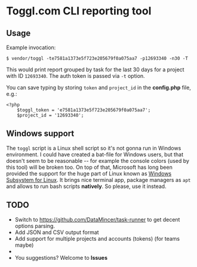 # Toggl.com CLI reporting tool

## Usage

Example invocation:
 
```
$ vendor/toggl -te7581a1373e5f723e205679f0a075aa7 -p12693340 -n30 -T
```

This would print report grouped by task for the last 30 days for a project 
with ID `12693340`. The auth token is passed via `-t` option.
 
You can save typing by storing `token` and `project_id` in the **config.php** file, e.g.:
 
```
<?php
    $toggl_token = 'e7581a1373e5f723e205679f0a075aa7';
    $project_id = '12693340';
```
## Windows support

The `toggl` script is a Linux shell script so it's not gonna run in Windows environment. I could have created a bat-file for Windows users, but that doesn't seem to be reasonable -- for example the console colors (used by this tool) will be broken too. On top of that, Microsoft has long been provided the support for the huge part of Linux known as [Windows Subsystem for Linux](https://docs.microsoft.com/en-us/windows/wsl/install-win10). It brings nice terminal app, package managers as `apt` and allows to run bash scripts **natively**. So please, use it instead.

## TODO

- Switch to https://github.com/DataMincer/task-runner to get decent options parsing.
- Add JSON and CSV output format
- Add support for multiple projects and accounts (tokens) (for teams maybe)
- 
- You suggestions? Welcome to **Issues**
